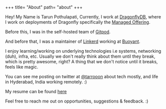 +++
title= "About"
path= "about"
+++

Hey! My Name is Tarun Pothulapati, Currently, I work at [DragonflyDB](https://www.dragonflydb.io), where I work on deployments of Dragonfly specifically the [Managed Offering](https://www.dragonflydb.io/cloud).

Before this, I was in the self-hosted team of [Gitpod](https://www.gitpod.io).

And before that, I was a maintainer of [Linkerd](https://www.linkerd.io) working at [Buoyant](https://buoyant.io).

I enjoy learning/working on underlying technologies i.e systems, networking (duh), infra, etc.
Usually we don't really think about them until they break, which is pretty awesome, right?
A thing that we don't notice until it breaks, feels like magic.

You can see me posting on twitter at [@tarrooon](https://twitter.com/tarrooon) about tech mostly, and life in Hyderabad, India working remotely. :)

My resume can be found [here](https://drive.google.com/file/d/1_59nnsxicU_e9v3B0eI7JnXl0ooNNHtV/view)

Feel free to reach me out on opportunities, suggestions & feedback. :)
